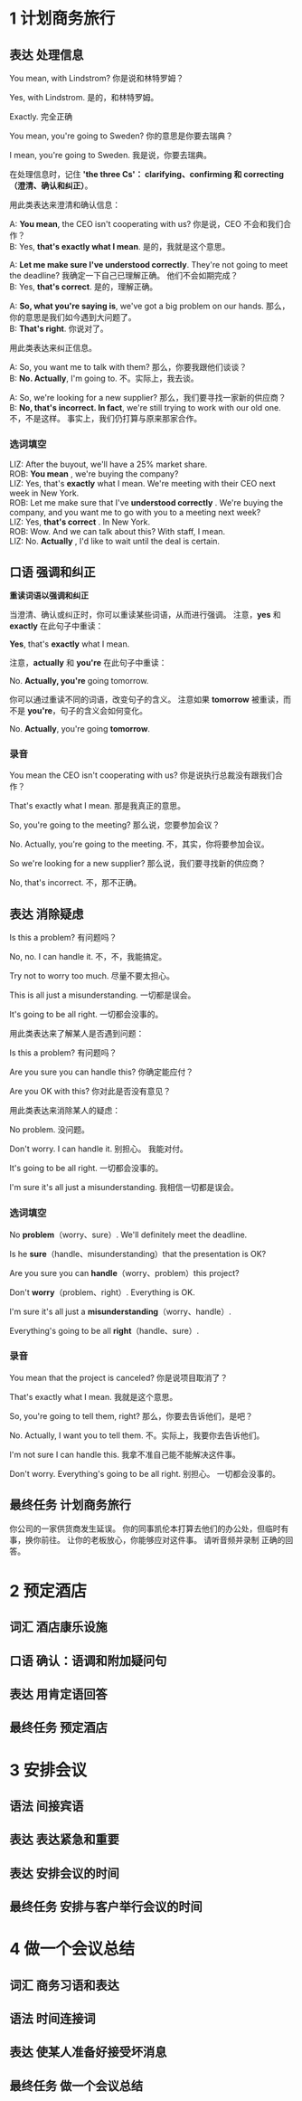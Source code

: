 # 1 计划商务旅行
## 表达 处理信息
You mean, with Lindstrom? 你是说和林特罗姆？

Yes, with Lindstrom. 是的，和林特罗姆。

Exactly. 完全正确

You mean, you're going to Sweden? 你的意思是你要去瑞典？

I mean, you're going to Sweden. 我是说，你要去瑞典。

在处理信息时，记住 **'the three Cs'： clarifying、confirming 和 correcting（澄清、确认和纠正）**。
 
用此类表达来澄清和确认信息：

A: **You mean**, the CEO isn't cooperating with us?	你是说，CEO 不会和我们合作？  
B: Yes, **that's exactly what I mean**.	是的，我就是这个意思。

A: **Let me make sure I've understood correctly**. They're not going to meet the deadline?	我确定一下自己已理解正确。 他们不会如期完成？  
B: Yes, **that's correct**.	是的，理解正确。

A: **So, what you're saying is**, we've got a big problem on our hands.	那么，你的意思是我们如今遇到大问题了。  
B: **That's right**. 你说对了。

用此类表达来纠正信息。

A: So, you want me to talk with them? 那么，你要我跟他们谈谈？  
B: **No. Actually**, I'm going to. 不。实际上，我去谈。
 	 	 
A: So, we're looking for a new supplier? 那么，我们要寻找一家新的供应商？  
B: **No, that's incorrect. In fact**, we're still trying to work with our old one.	不，不是这样。 事实上，我们仍打算与原来那家合作。
### 选词填空
LIZ: After the buyout, we'll have a 25% market share.   
ROB: **You mean** , we're buying the company?  
LIZ: Yes, that's **exactly** what I mean. We're meeting with their CEO next week in New York.  
ROB: Let me make sure that I've **understood correctly** . We're buying the company, and you want me to go with you to a meeting next week?  
LIZ: Yes, **that's correct** . In New York.  
ROB: Wow. And we can talk about this? With staff, I mean.  
LIZ: No. **Actually** , I'd like to wait until the deal is certain.
## 口语 强调和纠正
**重读词语以强调和纠正**

当澄清、确认或纠正时，你可以重读某些词语，从而进行强调。 注意，**yes** 和 **exactly** 在此句子中重读：

**Yes**, that's **exactly** what I mean.

注意，**actually** 和 **you're** 在此句子中重读：

No. **Actually, you're** going tomorrow.

你可以通过重读不同的词语，改变句子的含义。 注意如果 **tomorrow** 被重读，而不是 **you're**，句子的含义会如何变化。

No. **Actually**, you're going **tomorrow**.
### 录音
You mean the CEO isn't cooperating with us? 你是说执行总裁没有跟我们合作？

That's exactly what I mean. 那是我真正的意思。

So, you're going to the meeting? 那么说，您要参加会议？

No. Actually, you're going to the meeting. 不，其实，你将要参加会议。

So we're looking for a new supplier? 那么说，我们要寻找新的供应商？

No, that's incorrect. 不，那不正确。
## 表达 消除疑虑
Is this a problem? 有问题吗？

No, no. I can handle it. 不，不，我能搞定。

Try not to worry too much. 尽量不要太担心。

This is all just a misunderstanding. 一切都是误会。

It's going to be all right. 一切都会没事的。

用此类表达来了解某人是否遇到问题：

Is this a problem?	有问题吗？

Are you sure you can handle this? 你确定能应付？

Are you OK with this? 你对此是否没有意见？

用此类表达来消除某人的疑虑：

No problem.	没问题。

Don't worry. I can handle it. 别担心。 我能对付。

It's going to be all right.	一切都会没事的。

I'm sure it's all just a misunderstanding. 我相信一切都是误会。
### 选词填空
No **problem**（worry、sure）. We'll definitely meet the deadline.

Is he **sure**（handle、misunderstanding）that the presentation is OK?

Are you sure you can **handle**（worry、problem）this project?

Don't **worry**（problem、right）. Everything is OK.

I'm sure it's all just a **misunderstanding**（worry、handle）.

Everything's going to be all **right**（handle、sure）.
### 录音
You mean that the project is canceled? 你是说项目取消了？

That's exactly what I mean. 我就是这个意思。

So, you're going to tell them, right? 那么，你要去告诉他们，是吧？

No. Actually, I want you to tell them. 不。实际上，我要你去告诉他们。

I'm not sure I can handle this. 我拿不准自己能不能解决这件事。

Don't worry. Everything's going to be all right. 别担心。 一切都会没事的。
## 最终任务 计划商务旅行
你公司的一家供货商发生延误。 你的同事凯伦本打算去他们的办公处，但临时有事，换你前往。 让你的老板放心，你能够应对这件事。 请听音频并录制 正确的回答。
# 2 预定酒店
## 词汇 酒店康乐设施
## 口语 确认：语调和附加疑问句
## 表达 用肯定语回答
## 最终任务 预定酒店
# 3 安排会议
## 语法 间接宾语
## 表达 表达紧急和重要
## 表达 安排会议的时间
## 最终任务 安排与客户举行会议的时间
# 4 做一个会议总结
## 词汇 商务习语和表达
## 语法 时间连接词
## 表达 使某人准备好接受坏消息
## 最终任务 做一个会议总结